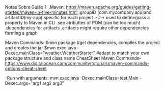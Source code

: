 Notas Sobre Guião 1:
.Maven: https://maven.apache.org/guides/getting-started/maven-in-five-minutes.html
.groupID (com.mycompany.app)and artifactID(my-app) specific for each project
.-D-> used to define/pass a property to Maven in CLI
.see atributtes of POM (can be too much)
.dependencies for artifacts
.artifacts might require other dependencies forming a graph

Maven Commands:
$mvn package #get dependencies, compiles the project and creates the jar
$mvn exec:java -Dexec.mainClass="weather.WeatherStarter" #adapt to match your own 
package structure and class name
CheatSheet Maven Commands- https://www.digitalocean.com/community/tutorials/maven-commands-options-cheat-sheet

-Run with arguments: mvn exec:java -Dexec.mainClass=test.Main -Dexec.args="arg1 arg2 arg3"